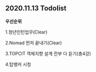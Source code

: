 ## 2020.11.13 Todolist

**우선순위**

1.청년인턴업무(Clear)

2.Nomad 먼저 끝내기(Clear)

3.TOPCIT 객체지향 설계 전부 다 듣기(총4강)

4.탑뱅커 시청

